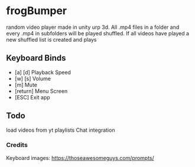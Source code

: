 # frogBumper
 random video player made in unity urp 3d.
 All .mp4 files in a folder and every .mp4 in subfolders will be played shuffled. If all videos have played a new shuffled list is created and plays

## Keyboard Binds
 - [a] [d] Playback Speed
 - [w] [s] Volume
 - [m] Mute
 - [return] Menu Screen
 - [ESC] Exit app

 ## Todo
 load videos from yt playlists
 Chat integration

 ### Credits

 Keyboard images: https://thoseawesomeguys.com/prompts/

